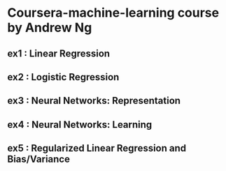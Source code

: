 # Coursera-machine-learning course by Andrew Ng
## ex1 : Linear Regression
## ex2 : Logistic Regression
## ex3 : Neural Networks: Representation
## ex4 : Neural Networks: Learning
## ex5 : Regularized Linear Regression and Bias/Variance


